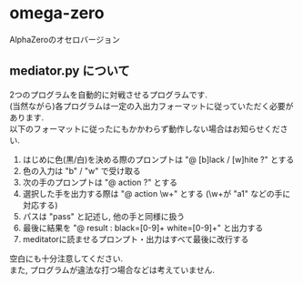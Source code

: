 # omega-zero
AlphaZeroのオセロバージョン

## mediator.py について
2つのプログラムを自動的に対戦させるプログラムです.  
(当然ながら)各プログラムは一定の入出力フォーマットに従っていただく必要があります.  
以下のフォーマットに従ったにもかかわらず動作しない場合はお知らせください.  

1. はじめに色(黒/白)を決める際のプロンプトは "@ [b]lack / [w]hite ?" とする  
1. 色の入力は "b" / "w" で受け取る  
1. 次の手のプロンプトは "@ action ?" とする  
1. 選択した手を出力する際は "@ action \w+" とする (\w+が "a1" などの手に対応する)  
1. パスは "pass" と記述し, 他の手と同様に扱う
1. 最後に結果を "@ result : black=[0-9]+ white=[0-9]+" と出力する  
1. meditatorに読ませるプロンプト・出力はすべて最後に改行する  

空白にも十分注意してください.  
また, プログラムが違法な打つ場合などは考えていません.  
